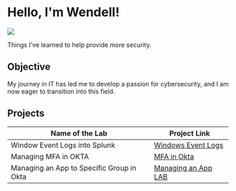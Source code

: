 # Hello, I'm Wendell!
<a href="https://linkedin.com/in/wendellpierre"><img src="https://img.shields.io/badge/-LinkedIn-0072b1?&style=for-the-badge&logo=linkedin&logoColor=white" /></a>



Things I've learned to help provide more security. 

## Objective

My journey in IT has led me to develop a passion for cybersecurity, and I am now eager to transition into this field.


## Projects


| Name of the Lab                                         | Project Link        |
|-----------------------------------------------|----------------------------|
| Window Event Logs into Splunk         | <a href="https://google.com">Windows Event Logs </a>|
| Managing MFA in OKTA | <a href="https://google.com">MFA in Okta </a>|
| Managing an App to Specific Group in Okta        | <a href="https://google.com"> Managing an App LAB</a>|





